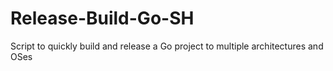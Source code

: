 # Release-Build-Go-SH
Script to quickly build and release a Go project to multiple architectures and OSes
